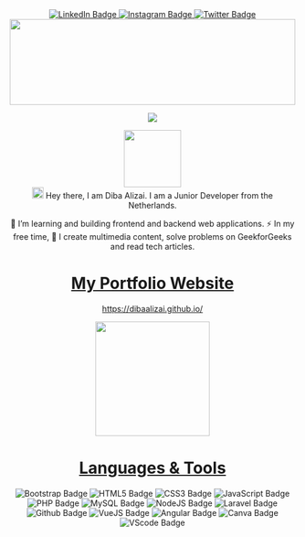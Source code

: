 <div id="badges" align="center">
  <a href="https://www.linkedin.com/in/dibaalizai/">
    <img src="https://img.shields.io/badge/LinkedIn-blue?style=for-the-badge&logo=linkedin&logoColor=white" alt="LinkedIn Badge"/>
  </a>
  <a href="https://www.instagram.com/star.diba/">
    <img src="https://img.shields.io/badge/Instagram-E4405F?style=for-the-badge&logo=instagram&logoColor=white" alt="Instagram Badge"/>
  </a>
  <a href="https://twitter.com/deebastar">
    <img src="https://img.shields.io/badge/Twitter-blue?style=for-the-badge&logo=twitter&logoColor=white" alt="Twitter Badge"/>
  </a>
</div>


 <div id="header" align="center">
  <img src="https://media.giphy.com/media/sULKEgDMX8LcI/giphy.gif" width="500" height="150"/>
  
  ![](https://komarev.com/ghpvc/?username=dibaalizai&color=ff69b4)
</div>


<div id="header" align="center"> 
  <img src="https://media.giphy.com/media/HwBlFQZFcAoUcPHZdX/giphy.gif" width="100"/>
</div>

<div id="header" align="center"> 
  <img src="https://media.giphy.com/media/hvRJCLFzcasrR4ia7z/giphy.gif" width="20px"/> Hey there, I am Diba Alizai. I am a Junior Developer from the Netherlands. 

  :telescope: I’m learning and building frontend and backend web applications.
  :zap: In my free time, :seedling: I create multimedia content,  solve problems on GeekforGeeks and read tech articles.
</div>


<div id="main" align="center"> 
  
# <a href="https://dibaalizai.github.io/">My Portfolio Website</a> 
  
  https://dibaalizai.github.io/
</div>
  
<div id="main" align="center">
<img src="https://media.giphy.com/media/L1R1tvI9svkIWwpVYr/giphy.gif" width="200"/>
</div>

<div id="main" align="center"> 
  
  # <a href="#">Languages & Tools</a> 

  <a> <img src="https://img.shields.io/badge/Bootstrap-563D7C?style=for-the-badge&logo=bootstrap&logoColor=white" alt="Bootstrap Badge"/> </a> 
   <a> <img src="https://img.shields.io/badge/HTML5-E34F26?style=for-the-badge&logo=html5&logoColor=white" alt="HTML5 Badge"/></a> 
   <a> <img src="https://img.shields.io/badge/CSS-239120?&style=for-the-badge&logo=css3&logoColor=white" alt="CSS3 Badge"/></a> 
   <a> <img src="https://img.shields.io/badge/JavaScript-323330?style=for-the-badge&logo=javascript&logoColor=F7DF1E" alt="JavaScript Badge"/></a> 
   <a> <img src="https://img.shields.io/badge/PHP-777BB4?style=for-the-badge&logo=php&logoColor=white" alt="PHP Badge"/></a> 
   <a>  <img src="https://img.shields.io/badge/MySQL-00000F?style=for-the-badge&logo=mysql&logoColor=white" alt="MySQL Badge"/></a> 
   <a> <img src="https://img.shields.io/badge/Node.js-43853D?style=for-the-badge&logo=node.js&logoColor=white" alt="NodeJS Badge"/></a> 
   <a> <img src="https://img.shields.io/badge/Laravel-FF2D20?style=for-the-badge&logo=laravel&logoColor=white" alt="Laravel Badge"/></a> 
   <a>  <img src="https://img.shields.io/badge/GitHub-100000?style=for-the-badge&logo=github&logoColor=white" alt="Github Badge"/></a> 
   <a> <img src="https://img.shields.io/badge/Vue.js-35495E?style=for-the-badge&logo=vue.js&logoColor=4FC08D" alt="VueJS Badge"/></a> 
   <a>  <img src="https://img.shields.io/badge/Angular-DD0031?style=for-the-badge&logo=angular&logoColor=white" alt="Angular Badge"/></a> 
   <a>  <img src="https://img.shields.io/badge/Canva-%2300C4CC.svg?&style=for-the-badge&logo=Canva&logoColor=white" alt="Canva Badge"/></a> 
   <a> <img src="https://img.shields.io/badge/Visual_Studio_Code-0078D4?style=for-the-badge&logo=visual%20studio%20code&logoColor=white" alt="VScode Badge"/></a> 

</div>
